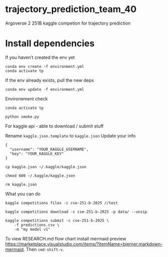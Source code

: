 # trajectory_prediction_team_40

Argoverse 2 251B kaggle competion for trajectory prediction

# Install dependencies

If you haven’t created the env yet

```
conda env create -f environment.yml
conda activate tp
```

If the env already exists, pull the new deps

```
conda env update -f environment.yml
```

Environement check

```
conda activate tp

python smoke.py
```

For kaggle api - able to download / submit stuff

Rename `kaggle.json.template` to `kaggle.json`
Update your info

```
{
  "username": "YOUR_KAGGLE_USERNAME",
  "key": "YOUR_KAGGLE_KEY"
}

```

`cp kaggle.json ~/.kaggle/kaggle.json`

`chmod 600 ~/.kaggle/kaggle.json`

`rm kaggle.json`

What you can do

```
kaggle competitions files -c cse-251-b-2025 //test

kaggle competitions download -c cse-251-b-2025 -p data/ --unzip

kaggle competitions submit -c cse-251-b-2025 \
    -f predictions.csv \
    -m "my model v1"

```

To view RESEARCH.md flow chart install mermaid preview https://marketplace.visualstudio.com/items/?itemName=bierner.markdown-mermaid. Then `cmd-shift-v`.
